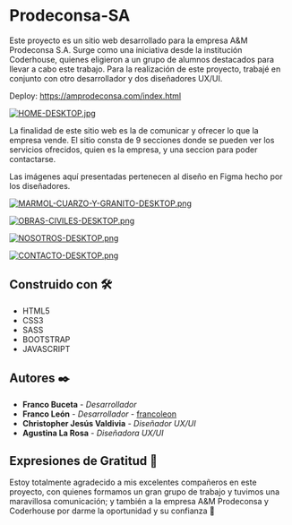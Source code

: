 # Prodeconsa-SA

Este proyecto es un sitio web desarrollado para la empresa A&M Prodeconsa S.A. Surge como una iniciativa desde la institución Coderhouse, quienes 
eligieron a un grupo de alumnos destacados para llevar a cabo este trabajo. Para la realización de este proyecto, trabajé en conjunto con 
otro desarrollador y dos diseñadores UX/UI.

Deploy: https://amprodeconsa.com/index.html

[![HOME-DESKTOP.jpg](https://i.postimg.cc/bYmgvxXV/HOME-DESKTOP.jpg)](https://postimg.cc/vD6fq6Z5)

La finalidad de este sitio web es la de comunicar y ofrecer lo que la empresa vende. El sitio consta de 9 secciones donde se pueden ver los servicios
ofrecidos, quien es la empresa, y una seccion para poder contactarse.

Las imágenes aquí presentadas pertenecen al diseño en Figma hecho por los diseñadores.

[![MARMOL-CUARZO-Y-GRANITO-DESKTOP.png](https://i.postimg.cc/FHH7HS4p/MARMOL-CUARZO-Y-GRANITO-DESKTOP.png)](https://postimg.cc/Whx29htq)

[![OBRAS-CIVILES-DESKTOP.png](https://i.postimg.cc/N0WMDPrC/OBRAS-CIVILES-DESKTOP.png)](https://postimg.cc/mcyB2jj7)

[![NOSOTROS-DESKTOP.png](https://i.postimg.cc/BnzQZwNZ/NOSOTROS-DESKTOP.png)](https://postimg.cc/ZWrhVH1X)

[![CONTACTO-DESKTOP.png](https://i.postimg.cc/26RkhbPP/CONTACTO-DESKTOP.png)](https://postimg.cc/KKfhyzcN)

## Construido con 🛠️

* HTML5
* CSS3
* SASS
* BOOTSTRAP
* JAVASCRIPT

## Autores ✒️

* **Franco Buceta** - *Desarrollador*
* **Franco León** - *Desarrollador* - [francoleon](https://github.com/francoleon08/)
* **Christopher Jesús Valdivia** - *Diseñador UX/UI*
* **Agustina La Rosa** - *Diseñadora UX/UI*

## Expresiones de Gratitud 🎁

Estoy totalmente agradecido a mis excelentes compañeros en este proyecto, con quienes formamos un gran grupo de trabajo y tuvimos una maravillosa
comunicación; y también a la empresa A&M Prodeconsa y Coderhouse por darme la oportunidad y su confianza :raised_hands:
